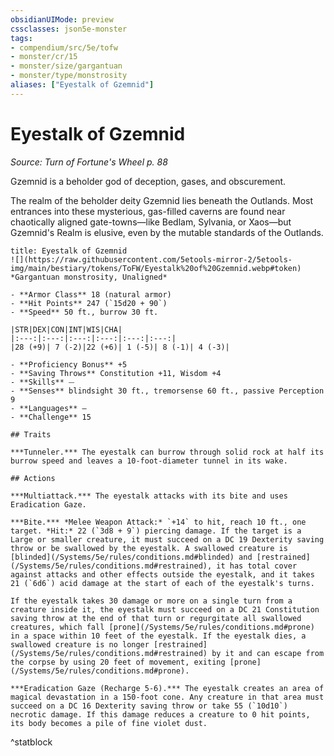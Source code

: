 ```yaml
---
obsidianUIMode: preview
cssclasses: json5e-monster
tags:
- compendium/src/5e/tofw
- monster/cr/15
- monster/size/gargantuan
- monster/type/monstrosity
aliases: ["Eyestalk of Gzemnid"]
---
```

# Eyestalk of Gzemnid
*Source: Turn of Fortune's Wheel p. 88*  

Gzemnid is a beholder god of deception, gases, and obscurement.

The realm of the beholder deity Gzemnid lies beneath the Outlands. Most entrances into these mysterious, gas-filled caverns are found near chaotically aligned gate-towns—like Bedlam, Sylvania, or Xaos—but Gzemnid's Realm is elusive, even by the mutable standards of the Outlands.

```ad-statblock
title: Eyestalk of Gzemnid
![](https://raw.githubusercontent.com/5etools-mirror-2/5etools-img/main/bestiary/tokens/ToFW/Eyestalk%20of%20Gzemnid.webp#token)
*Gargantuan monstrosity, Unaligned*

- **Armor Class** 18 (natural armor)
- **Hit Points** 247 (`15d20 + 90`)
- **Speed** 50 ft., burrow 30 ft.

|STR|DEX|CON|INT|WIS|CHA|
|:---:|:---:|:---:|:---:|:---:|:---:|
|28 (+9)| 7 (-2)|22 (+6)| 1 (-5)| 8 (-1)| 4 (-3)|

- **Proficiency Bonus** +5
- **Saving Throws** Constitution +11, Wisdom +4
- **Skills** ⏤
- **Senses** blindsight 30 ft., tremorsense 60 ft., passive Perception 9
- **Languages** —
- **Challenge** 15

## Traits

***Tunneler.*** The eyestalk can burrow through solid rock at half its burrow speed and leaves a 10-foot-diameter tunnel in its wake.

## Actions

***Multiattack.*** The eyestalk attacks with its bite and uses Eradication Gaze.

***Bite.*** *Melee Weapon Attack:* `+14` to hit, reach 10 ft., one target. *Hit:* 22 (`3d8 + 9`) piercing damage. If the target is a Large or smaller creature, it must succeed on a DC 19 Dexterity saving throw or be swallowed by the eyestalk. A swallowed creature is [blinded](/Systems/5e/rules/conditions.md#blinded) and [restrained](/Systems/5e/rules/conditions.md#restrained), it has total cover against attacks and other effects outside the eyestalk, and it takes 21 (`6d6`) acid damage at the start of each of the eyestalk's turns.

If the eyestalk takes 30 damage or more on a single turn from a creature inside it, the eyestalk must succeed on a DC 21 Constitution saving throw at the end of that turn or regurgitate all swallowed creatures, which fall [prone](/Systems/5e/rules/conditions.md#prone) in a space within 10 feet of the eyestalk. If the eyestalk dies, a swallowed creature is no longer [restrained](/Systems/5e/rules/conditions.md#restrained) by it and can escape from the corpse by using 20 feet of movement, exiting [prone](/Systems/5e/rules/conditions.md#prone).

***Eradication Gaze (Recharge 5-6).*** The eyestalk creates an area of magical devastation in a 150-foot cone. Any creature in that area must succeed on a DC 16 Dexterity saving throw or take 55 (`10d10`) necrotic damage. If this damage reduces a creature to 0 hit points, its body becomes a pile of fine violet dust.
```
^statblock